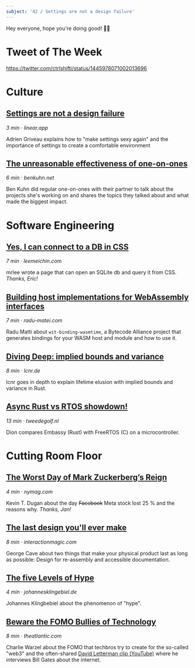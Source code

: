 ```yaml
---
subject: '42 / Settings are not a design failure'
---
```


Hey everyone, hope you're doing good! ✌🏻

# Tweet of The Week
https://twitter.com/ctrlshifti/status/1445978071002013696

# Culture
## [Settings are not a design failure](https://linear.app/blog/settings-are-not-a-design-failure)
_3 min · linear.app_

Adrien Griveau explains how to "make settings sexy again" and the importance of settings to create a comfortable environment

## [The unreasonable effectiveness of one-on-ones](https://www.benkuhn.net/11/)
_6 min · benkuhn.net_

Ben Kuhn did regular one-on-ones with their partner to talk about the projects she's working on and shares the topics they talked about and what made the biggest impact.

# Software Engineering
## [Yes, I can connect to a DB in CSS](https://www.leemeichin.com/posts/yes-i-can-connect-to-a-db-in-css.html)
_7 min · leemeichin.com_

mrlee wrote a page that can open an SQLite db and query it from CSS. _Thanks, Eric!_

## [Building host implementations for WebAssembly interfaces](https://radu-matei.com/blog/wasm-components-host-implementations/)
_7 min · radu-matei.com_

Radu Matti about `wit-binding-wasmtime`, a Bytecode Alliance project that generates bindings for your WASM host and module and how to use it.

## [Diving Deep: implied bounds and variance](https://lcnr.de/blog/diving-deep-implied-bounds-and-variance/)
_8 min · lcnr.de_

lcnr goes in depth to explain lifetime elusion with implied bounds and variance in Rust.

## [Async Rust vs RTOS showdown!](https://tweedegolf.nl/en/blog/65/async-rust-vs-rtos-showdown)
_13 min · tweedegolf.nl_

Dion compares Embassy (Rust) with FreeRTOS (C) on a microcontroller.

# Cutting Room Floor
## [The Worst Day of Mark Zuckerberg’s Reign](https://nymag.com/intelligencer/2022/02/the-worst-day-of-mark-zuckerbergs-reign-at-facebook.html)
_4 min · nymag.com_

Kevin T. Dugan about the day ~~Facebook~~ Meta stock lost 25 % and the reasons why. _Thanks, Jan!_

## [The last design you'll ever make](https://interactionmagic.com/Design-for-repair)
_8 min · interactionmagic.com_

George Cave about two things that make your physical product last as long as possible: Design for re-assembly and accessible documentation.

## [The five Levels of Hype](https://johannesklingebiel.de/2022/01/12/hype-as-a-scale.html)
_4 min · johannesklingebiel.de_

Johannes Klingbebiel about the phenomenon of "hype".

## [Beware the FOMO Bullies of Technology](https://www.theatlantic.com/technology/archive/2022/02/internet-web3-future-fomo/621481/)
_8 min · theatlantic.com_

Charlie Warzel about the FOMO that techbros try to create for the so-called "web3" and the often-shared [David Letterman clip (YouTube)](https://www.youtube.com/watch?v=gipL_CEw-fk) where he interviews Bill Gates about the internet.

